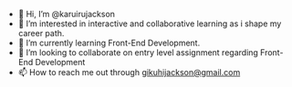 - 👋 Hi, I’m @karuirujackson
- 👀 I’m interested in interactive and collaborative learning as i shape my career path.
- 🌱 I’m currently learning Front-End Development.
- 💞️ I’m looking to collaborate on entry level assignment regarding Front-End Development
- 📫 How to reach me out through gikuhijackson@gmail.com

<!---
karuirujackson/karuirujackson is a ✨ special ✨ repository because its `README.md` (this file) appears on your GitHub profile.
You can click the Preview link to take a look at your changes.
--->
